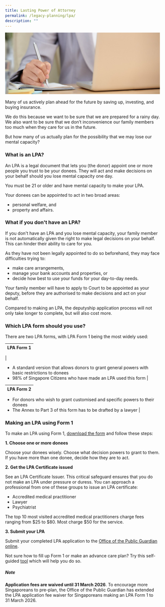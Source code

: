 ```yaml
---
title: Lasting Power of Attorney
permalink: /legacy-planning/lpa/
description: ""
---
```

![](/images/lasting-power-of-attorney.jfif)

Many of us actively plan ahead for the future by saving up, investing, and buying insurance.

We do this because we want to be sure that we are prepared for a rainy day. We also want to be sure that we don’t inconvenience our family members too much when they care for us in the future.

But how many of us actually plan for the possibility that we may lose our mental capacity?  

### What is an LPA?

An LPA is a legal document that lets you (the donor) appoint one or more people you trust to be your donees. They will act and make decisions on your behalf should you lose mental capacity one day.

You must be 21 or older and have mental capacity to make your LPA.

Your donees can be appointed to act in two broad areas:

*   personal welfare, and
*   property and affairs.

### What if you don't have an LPA?

If you don't have an LPA and you lose mental capacity, your family member is not automatically given the right to make legal decisions on your behalf. This can hinder their ability to care for you.

As they have not been legally appointed to do so beforehand, they may face difficulties trying to:

*   make care arrangements,
*   manage your bank accounts and properties, or
*   decide how best to use your funds for your day-to-day needs.

Your family member will have to apply to Court to be appointed as your deputy, before they are authorised to make decisions and act on your behalf.

Compared to making an LPA, the deputyship application process will not only take longer to complete, but will also cost more.

### Which LPA form should you use?

There are two LPA forms, with LPA Form 1 being the most widely used:


| LPA Form 1 | 
| --- | 
| 
*   A standard version that allows donors to grant general powers with basic restrictions to donees
*   98% of Singapore Citizens who have made an LPA used this form |


| LPA Form 2 | 
| --- |
*   For donors who wish to grant customised and specific powers to their donees
*   The Annex to Part 3 of this form has to be drafted by a lawyer |



### Making an LPA using Form 1


To make an LPA using Form 1, [download the form](https://www.msf.gov.sg/opg/AnalyticsReports/LPA_Form_1_2020.pdf) and follow these steps:

**1\. Choose one or more donees**

Choose your donees wisely. Choose what decision powers to grant to them. If you have more than one donee, decide how they are to act.

**2\. Get the LPA Certificate issued**

See an LPA Certificate Issuer. This critical safeguard ensures that you do not make an LPA under pressure or duress. You can approach a professional from one of these groups to issue an LPA certificate:

*   Accredited medical practitioner
*   Lawyer
*   Psychiatrist

The top 10 most visited accredited medical practitioners charge fees ranging from $25 to $80. Most charge $50 for the service.

**3\. Submit your LPA**

Submit your completed LPA application to the [Office of the Public Guardian online](https://www.msf.gov.sg/opg).

Not sure how to fill up Form 1 or make an advance care plan? Try this self-guided [tool](https://www.mylegacy.gov.sg/lpa-acp-tool/) which will help you do so.

##### Note

**Application fees are waived until 31 March 2026**. To encourage more Singaporeans to pre-plan, the Office of the Public Guardian has extended the LPA application fee waiver for Singaporeans making an LPA Form 1 to 31 March 2026.